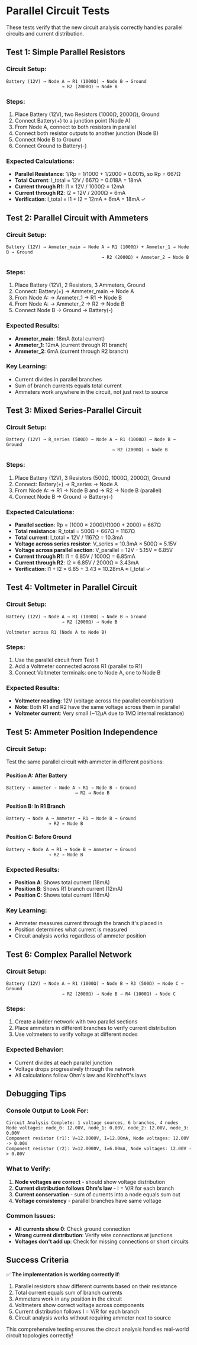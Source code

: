 # Parallel Circuit Tests

These tests verify that the new circuit analysis correctly handles parallel circuits and current distribution.

## Test 1: Simple Parallel Resistors

### Circuit Setup:

```
Battery (12V) → Node A → R1 (1000Ω) → Node B → Ground
                     → R2 (2000Ω) → Node B
```

### Steps:

1. Place Battery (12V), two Resistors (1000Ω, 2000Ω), Ground
2. Connect Battery(+) to a junction point (Node A)
3. From Node A, connect to both resistors in parallel
4. Connect both resistor outputs to another junction (Node B)
5. Connect Node B to Ground
6. Connect Ground to Battery(-)

### Expected Calculations:

- **Parallel Resistance**: 1/Rp = 1/1000 + 1/2000 = 0.0015, so Rp = 667Ω
- **Total Current**: I_total = 12V / 667Ω = 0.018A = 18mA
- **Current through R1**: I1 = 12V / 1000Ω = 12mA
- **Current through R2**: I2 = 12V / 2000Ω = 6mA
- **Verification**: I_total = I1 + I2 = 12mA + 6mA = 18mA ✓

## Test 2: Parallel Circuit with Ammeters

### Circuit Setup:

```
Battery (12V) → Ammeter_main → Node A → R1 (1000Ω) + Ammeter_1 → Node B → Ground
                                    → R2 (2000Ω) + Ammeter_2 → Node B
```

### Steps:

1. Place Battery (12V), 2 Resistors, 3 Ammeters, Ground
2. Connect: Battery(+) → Ammeter_main → Node A
3. From Node A: → Ammeter_1 → R1 → Node B
4. From Node A: → Ammeter_2 → R2 → Node B
5. Connect Node B → Ground → Battery(-)

### Expected Results:

- **Ammeter_main**: 18mA (total current)
- **Ammeter_1**: 12mA (current through R1 branch)
- **Ammeter_2**: 6mA (current through R2 branch)

### Key Learning:

- Current divides in parallel branches
- Sum of branch currents equals total current
- Ammeters work anywhere in the circuit, not just next to source

## Test 3: Mixed Series-Parallel Circuit

### Circuit Setup:

```
Battery (12V) → R_series (500Ω) → Node A → R1 (1000Ω) → Node B → Ground
                                        → R2 (2000Ω) → Node B
```

### Steps:

1. Place Battery (12V), 3 Resistors (500Ω, 1000Ω, 2000Ω), Ground
2. Connect: Battery(+) → R_series → Node A
3. From Node A: → R1 → Node B and → R2 → Node B (parallel)
4. Connect Node B → Ground → Battery(-)

### Expected Calculations:

- **Parallel section**: Rp = (1000 × 2000)/(1000 + 2000) = 667Ω
- **Total resistance**: R_total = 500Ω + 667Ω = 1167Ω
- **Total current**: I_total = 12V / 1167Ω = 10.3mA
- **Voltage across series resistor**: V_series = 10.3mA × 500Ω = 5.15V
- **Voltage across parallel section**: V_parallel = 12V - 5.15V = 6.85V
- **Current through R1**: I1 = 6.85V / 1000Ω = 6.85mA
- **Current through R2**: I2 = 6.85V / 2000Ω = 3.43mA
- **Verification**: I1 + I2 = 6.85 + 3.43 = 10.28mA ≈ I_total ✓

## Test 4: Voltmeter in Parallel Circuit

### Circuit Setup:

```
Battery (12V) → Node A → R1 (1000Ω) → Node B → Ground
                     → R2 (2000Ω) → Node B

Voltmeter across R1 (Node A to Node B)
```

### Steps:

1. Use the parallel circuit from Test 1
2. Add a Voltmeter connected across R1 (parallel to R1)
3. Connect Voltmeter terminals: one to Node A, one to Node B

### Expected Results:

- **Voltmeter reading**: 12V (voltage across the parallel combination)
- **Note**: Both R1 and R2 have the same voltage across them in parallel
- **Voltmeter current**: Very small (~12µA due to 1MΩ internal resistance)

## Test 5: Ammeter Position Independence

### Circuit Setup:

Test the same parallel circuit with ammeter in different positions:

#### Position A: After Battery

```
Battery → Ammeter → Node A → R1 → Node B → Ground
                          → R2 → Node B
```

#### Position B: In R1 Branch

```
Battery → Node A → Ammeter → R1 → Node B → Ground
                → R2 → Node B
```

#### Position C: Before Ground

```
Battery → Node A → R1 → Node B → Ammeter → Ground
                → R2 → Node B
```

### Expected Results:

- **Position A**: Shows total current (18mA)
- **Position B**: Shows R1 branch current (12mA)
- **Position C**: Shows total current (18mA)

### Key Learning:

- Ammeter measures current through the branch it's placed in
- Position determines what current is measured
- Circuit analysis works regardless of ammeter position

## Test 6: Complex Parallel Network

### Circuit Setup:

```
Battery (12V) → Node A → R1 (1000Ω) → Node B → R3 (500Ω) → Node C → Ground
                     → R2 (2000Ω) → Node B → R4 (1000Ω) → Node C
```

### Steps:

1. Create a ladder network with two parallel sections
2. Place ammeters in different branches to verify current distribution
3. Use voltmeters to verify voltage at different nodes

### Expected Behavior:

- Current divides at each parallel junction
- Voltage drops progressively through the network
- All calculations follow Ohm's law and Kirchhoff's laws

## Debugging Tips

### Console Output to Look For:

```
Circuit Analysis Complete: 1 voltage sources, 6 branches, 4 nodes
Node voltages: node_0: 12.00V, node_1: 0.00V, node_2: 12.00V, node_3: 0.00V
Component resistor (r1): V=12.0000V, I=12.00mA, Node voltages: 12.00V -> 0.00V
Component resistor (r2): V=12.0000V, I=6.00mA, Node voltages: 12.00V -> 0.00V
```

### What to Verify:

1. **Node voltages are correct** - should show voltage distribution
2. **Current distribution follows Ohm's law** - I = V/R for each branch
3. **Current conservation** - sum of currents into a node equals sum out
4. **Voltage consistency** - parallel branches have same voltage

### Common Issues:

- **All currents show 0**: Check ground connection
- **Wrong current distribution**: Verify wire connections at junctions
- **Voltages don't add up**: Check for missing connections or short circuits

## Success Criteria

✅ **The implementation is working correctly if**:

1. Parallel resistors show different currents based on their resistance
2. Total current equals sum of branch currents
3. Ammeters work in any position in the circuit
4. Voltmeters show correct voltage across components
5. Current distribution follows I = V/R for each branch
6. Circuit analysis works without requiring ammeter next to source

This comprehensive testing ensures the circuit analysis handles real-world circuit topologies correctly!
